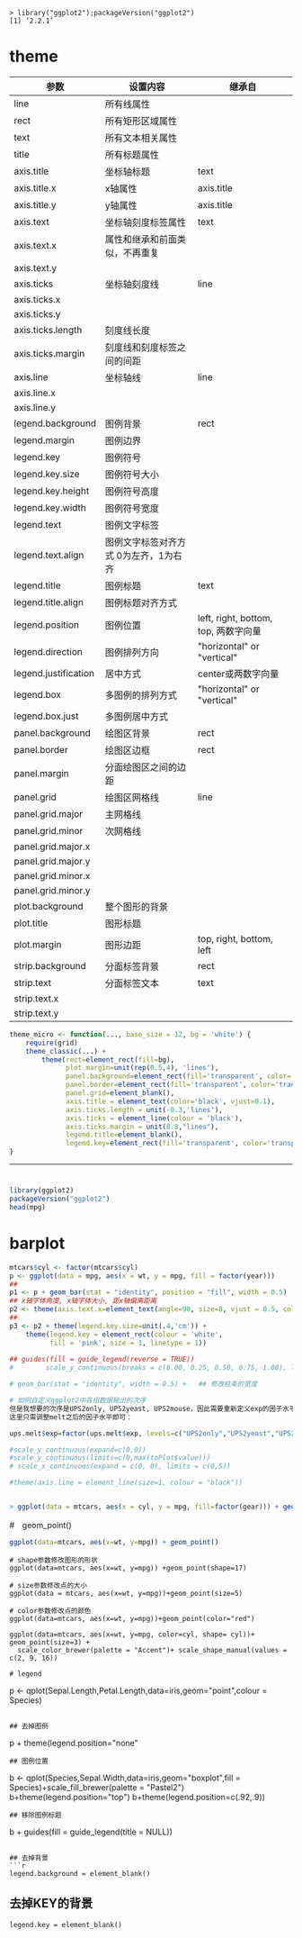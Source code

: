 ```
> library("ggplot2");packageVersion("ggplot2")
[1] ‘2.2.1’
```
# theme


参数|设置内容|继承自
-|-|-
line|所有线属性 	 
rect|所有矩形区域属性 	 
text|所有文本相关属性 	 
title|所有标题属性 	 
axis.title|坐标轴标题|text
axis.title.x|x轴属性|axis.title
axis.title.y|y轴属性|axis.title
axis.text|坐标轴刻度标签属性|text
axis.text.x|属性和继承和前面类似，不再重复 	 
axis.text.y|	  	 
axis.ticks|坐标轴刻度线|line
axis.ticks.x| 	  	 
axis.ticks.y|	  	 
axis.ticks.length|刻度线长度 	 
axis.ticks.margin|刻度线和刻度标签之间的间距 	 
axis.line|坐标轴线|line
axis.line.x| 
axis.line.y|	  	 
legend.background|图例背景|rect
legend.margin|图例边界 	 
legend.key|图例符号 	 
legend.key.size|图例符号大小 	 
legend.key.height|图例符号高度 	 
legend.key.width|图例符号宽度 	 
legend.text|图例文字标签 	 
legend.text.align|图例文字标签对齐方式 	0为左齐，1为右齐
legend.title|图例标题|text
legend.title.align|图例标题对齐方式 	 
legend.position|图例位置|left, right, bottom, top, 两数字向量
legend.direction|图例排列方向|"horizontal" or "vertical"
legend.justification|居中方式|center或两数字向量
legend.box|多图例的排列方式|"horizontal" or "vertical"
legend.box.just|多图例居中方式 	 
panel.background|绘图区背景|rect
panel.border|绘图区边框|rect
panel.margin|分面绘图区之间的边距 	 
panel.grid|绘图区网格线|line
panel.grid.major|主网格线 	 
panel.grid.minor|次网格线 	 
panel.grid.major.x| 	  	 
panel.grid.major.y|	  	 
panel.grid.minor.x|	  	 
panel.grid.minor.y|	  	 
plot.background|整个图形的背景 	 
plot.title|图形标题 	 
plot.margin|图形边距|top, right, bottom, left
strip.background|分面标签背景|rect
strip.text|分面标签文本|text
strip.text.x| 	  	 
strip.text.y|



```r
theme_micro <- function(..., base_size = 12, bg = 'white') {
    require(grid)
    theme_classic(...) +
        theme(rect=element_rect(fill=bg),
              plot.margin=unit(rep(0.5,4), 'lines'),
              panel.background=element_rect(fill='transparent', color='transparent'),
              panel.border=element_rect(fill='transparent', color='transparent'),
              panel.grid=element_blank(),
              axis.title = element_text(color='black', vjust=0.1),
              axis.ticks.length = unit(-0.3,'lines'),
              axis.ticks = element_line(colour = 'black'),
              axis.ticks.margin = unit(0.8,"lines"),
              legend.title=element_blank(),
              legend.key=element_rect(fill='transparent', color='transparent'))
}

```
----
# 
```r
library(ggplot2)
packageVersion("ggplot2")
head(mpg)
```

# barplot

```r
mtcars$cyl <- factor(mtcars$cyl)
p <- ggplot(data = mpg, aes(x = wt, y = mpg, fill = factor(year)))
## 
p1 <- p + geom_bar(stat = "identity", position = "fill", width = 0.5)
## x轴字体角度, x轴字体大小, 距x轴偏离距离
p2 <- theme(axis.text.x=element_text(angle=90, size=8, vjust = 0.5, color="black", face = "bold"))
## 
p3 <- p2 + theme(legend.key.size=unit(.4,'cm')) +
    theme(legend.key = element_rect(colour = 'white',
          fill = 'pink', size = 1, linetype = 1))
          
## guides(fill = guide_legend(reverse = TRUE))
#        scale_y_continuous(breaks = c(0.00, 0.25, 0.50, 0.75, 1.00), labels = c("0", "25", "50", "75", "100")) 

# geom_bar(stat = "identity", width = 0.5) +   ## 修改柱条的宽度

# 如何自定义ggplot2中各组数据输出的次序
但是我想要的次序是UPS2only, UPS2yeast, UPS2mouse，因此需要重新定义exp的因子水平
这里只需调整melt之后的因子水平即可：

ups.melt$exp=factor(ups.melt$exp, levels=c("UPS2only","UPS2yeast","UPS2mouse")); #修改exp的因子水平顺序，从而确定X轴输出的顺序

#scale_y_continuous(expand=c(0,0))
#scale_y_continuous(limits=c(0,max(toPlot$value)))
# scale_x_continuous(expand = c(0, 0), limits = c(0,5))

#theme(axis.line = element_line(size=1, colour = "black"))


> ggplot(data = mtcars, aes(x = cyl, y = mpg, fill=factor(gear))) + geom_bar(position = "fill", stat="identity")
```

#　geom_point()
```r
ggplot(data=mtcars, aes(x=wt, y=mpg)) + geom_point()
```
```
# shape参数修改图形的形状
ggplot(data=mtcars, aes(x=wt, y=mpg)) +geom_point(shape=17)

# size参数修改点的大小
ggplot(data = mtcars, aes(x=wt, y=mpg))+geom_point(size=5)

# color参数修改点的颜色
ggplot(data=mtcars, aes(x=wt, y=mpg))+geom_point(color="red")

ggplot(data=mtcars, aes(x=wt, y=mpg, color=cyl, shape= cyl))+ geom_point(size=3) +    
  scale_color_brewer(palette = "Accent")+ scale_shape_manual(values = c(2, 9, 16))
```



```
# legend
```
p <- qplot(Sepal.Length,Petal.Length,data=iris,geom="point",colour = Species)
```

## 去掉图例
```
p + theme(legend.position="none"
```
## 图例位置
```
b <- qplot(Species,Sepal.Width,data=iris,geom="boxplot",fill = Species)+scale_fill_brewer(palette = "Pastel2")
b+theme(legend.position="top")
b+theme(legend.position=c(.92,.9))
```
## 移除图例标题
```
b + guides(fill = guide_legend(title = NULL))
```

## 去掉背景
```r
legend.background = element_blank()
```

## 去掉KEY的背景
```
legend.key = element_blank()
```

